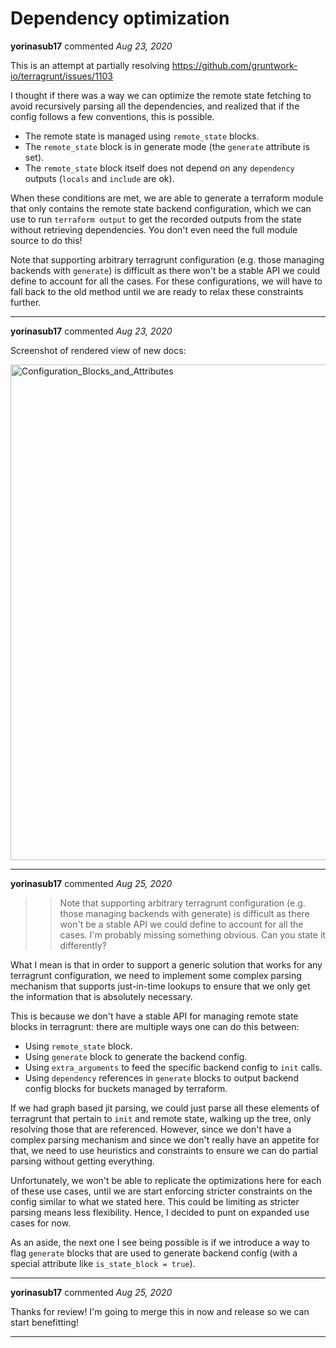 # Dependency optimization

**yorinasub17** commented *Aug 23, 2020*

This is an attempt at partially resolving https://github.com/gruntwork-io/terragrunt/issues/1103 

I thought if there was a way we can optimize the remote state fetching to avoid recursively parsing all the dependencies, and realized that if the config follows a few conventions, this is possible.

- The remote state is managed using `remote_state` blocks.
- The `remote_state` block is in generate mode (the `generate` attribute is set).
- The `remote_state` block itself does not depend on any `dependency` outputs (`locals` and `include` are ok).

When these conditions are met, we are able to generate a terraform module that only contains the remote state backend configuration, which we can use to run `terraform output` to get the recorded outputs from the state without retrieving dependencies. You don't even need the full module source to do this!

Note that supporting arbitrary terragrunt configuration (e.g. those managing backends with `generate`) is difficult as there won't be a stable API we could define to account for all the cases. For these configurations, we will have to fall back to the old method until we are ready to relax these constraints further.
<br />
***


**yorinasub17** commented *Aug 23, 2020*

Screenshot of rendered view of new docs:

<img width="793" alt="Configuration_Blocks_and_Attributes" src="https://user-images.githubusercontent.com/430092/90982607-d222b380-e52d-11ea-9ca2-4f5f13b40b38.png">

***

**yorinasub17** commented *Aug 25, 2020*

>> Note that supporting arbitrary terragrunt configuration (e.g. those managing backends with generate) is difficult as there won't be a stable API we could define to account for all the cases.
> I'm probably missing something obvious. Can you state it differently?

What I mean is that in order to support a generic solution that works for any terragrunt configuration, we need to implement some complex parsing mechanism that supports just-in-time lookups to ensure that we only get the information that is absolutely necessary.

This is because we don't have a stable API for managing remote state blocks in terragrunt: there are multiple ways one can do this between:

- Using `remote_state` block.
- Using `generate` block to generate the backend config.
- Using `extra_arguments` to feed the specific backend config to `init` calls.
- Using `dependency` references in `generate` blocks to output backend config blocks for buckets managed by terraform.

If we had graph based jit parsing, we could just parse all these elements of terragrunt that pertain to `init` and remote state, walking up the tree, only resolving those that are referenced. However, since we don't have a complex parsing mechanism and since we don't really have an appetite for that, we need to use heuristics and constraints to ensure we can do partial parsing without getting everything.

Unfortunately, we won't be able to replicate the optimizations here for each of these use cases, until we are start enforcing stricter constraints on the config similar to what we stated here. This could be limiting as stricter parsing means less flexibility. Hence, I decided to punt on expanded use cases for now.

As an aside, the next one I see being possible is if we introduce a way to flag `generate` blocks that are used to generate backend config (with a special attribute like `is_state_block = true`).
***

**yorinasub17** commented *Aug 25, 2020*

Thanks for review! I'm going to merge this in now and release so we can start benefitting!
***

